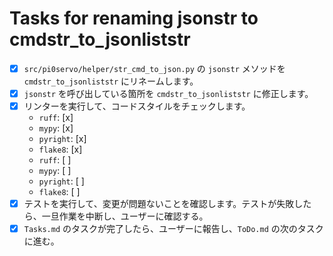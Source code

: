 # Tasks for renaming jsonstr to cmdstr_to_jsonliststr

- [x] `src/pi0servo/helper/str_cmd_to_json.py` の `jsonstr` メソッドを `cmdstr_to_jsonliststr` にリネームします。
- [x] `jsonstr` を呼び出している箇所を `cmdstr_to_jsonliststr` に修正します。
- [x] リンターを実行して、コードスタイルをチェックします。
  - `ruff`: [x]
  - `mypy`: [x]
  - `pyright`: [x]
  - `flake8`: [x]
  - `ruff`: [ ]
  - `mypy`: [ ]
  - `pyright`: [ ]
  - `flake8`: [ ]
- [x] テストを実行して、変更が問題ないことを確認します。テストが失敗したら、一旦作業を中断し、ユーザーに確認する。
- [x] `Tasks.md` のタスクが完了したら、ユーザーに報告し、`ToDo.md` の次のタスクに進む。
